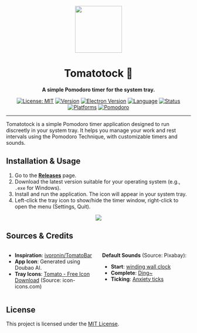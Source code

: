 <p align="center">
<img src="https://fzg-1324261000.cos.ap-nanjing.myqcloud.com/markdown/%E6%96%B0%E5%9B%BE%E6%A0%87bd.png" width="128" height="128"/>
<p>

<div align="center">

# Tomatotock 🍅

**A simple Pomodoro timer for the system tray.**

[![License: MIT](https://img.shields.io/badge/License-MIT-yellow.svg)](https://opensource.org/licenses/MIT)
[![Version](https://img.shields.io/github/package-json/v/fzg001/tomatotock)](https://github.com/fzg001/Tomatotock/releases)
[![Electron Version](https://img.shields.io/badge/electron-22.3.27-blue.svg)](https://www.electronjs.org/)
[![Language](https://img.shields.io/badge/language-English%20%7C%20%E4%B8%AD%E6%96%87-blue)](README.zh.md)
[![Status](https://img.shields.io/badge/status-active-success)](https://github.com/fzg001/Tomatotock)
[![Platforms](https://img.shields.io/badge/platforms-Windows%7CmacOS-lightgrey)](https://github.com/fzg001/Tomatotock/releases)
[![Pomodoro](https://img.shields.io/badge/pomodoro-25%20mins-red)](https://en.wikipedia.org/wiki/Pomodoro_Technique)

</div>

---

Tomatotock is a simple Pomodoro timer application designed to run discreetly in your system tray. It helps you manage your work and rest intervals using the Pomodoro Technique, with customizable timers and sounds.

## Installation & Usage

1.  Go to the [**Releases**](https://github.com/fzg001/Tomatotock/releases) page.
2.  Download the latest version suitable for your operating system (e.g., `.exe` for Windows).
3.  Install and run the application. The icon will appear in your system tray.
4.  Left-click the tray icon to show/hide the timer window, right-click to open the menu (Settings, Quit).
   
<div align="center">
  <img src="https://fzg-1324261000.cos.ap-nanjing.myqcloud.com/markdown/9370A9916DAF8572C239306E9A9F4494.gif"  />
</div>

## Sources & Credits

<div style="display: flex; justify-content: space-between; margin-bottom: 20px;">
  <div style="width: 48%;">
    <ul>
      <li><strong>Inspiration</strong>: <a href="https://github.com/ivoronin/TomatoBar">ivoronin/TomatoBar</a></li>
      <li><strong>App Icon</strong>: Generated using Doubao AI.</li>
      <li><strong>Tray Icons</strong>: <a href="https://icon-icons.com/icon/tomato/100803">Tomato - Free Icon Download</a> (Source: icon-icons.com)</li>
    </ul>
  </div>
  <div style="width: 48%;">
    <p><strong>Default Sounds</strong> (Source: Pixabay):</p>
    <ul>
      <li><strong>Start</strong>: <a href="https://pixabay.com/sound-effects/winding-wall-clock-66230/">winding wall clock</a></li>
      <li><strong>Complete</strong>: <a href="https://pixabay.com/sound-effects/ding-126626/">Ding~</a></li>
      <li><strong>Ticking</strong>: <a href="https://pixabay.com/sound-effects/anxiety-ticks-247694/">Anxiety ticks</a></li>
    </ul>
  </div>
</div>

## License

This project is licensed under the [MIT License](LICENSE).
